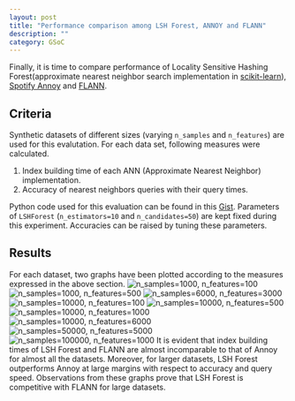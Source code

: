 ```yaml
---
layout: post
title: "Performance comparison among LSH Forest, ANNOY and FLANN"
description: ""
category: GSoC
---
```

Finally, it is time to compare performance of Locality Sensitive Hashing Forest(approximate nearest neighbor search implementation in [scikit-learn](http://scikit-learn.org/stable/)), [Spotify Annoy](https://github.com/spotify/annoy) and [FLANN](http://www.cs.ubc.ca/research/flann/). 

## Criteria

Synthetic datasets of different sizes (varying `n_samples` and `n_features`) are used for this evalutation. For each data set, following measures were calculated.

1. Index building time of each ANN (Approximate Nearest Neighbor) implementation.
2. Accuracy of nearest neighbors queries with their query times.

Python code used for this evaluation can be found in this [Gist](https://gist.github.com/maheshakya/b7bcf915c9d5bab89d8d). Parameters of 
`LSHForest` (`n_estimators=10` and `n_candidates=50`) are kept fixed during this experiment. Accuracies can be raised by tuning these 
parameters.

## Results

For each dataset, two graphs have been plotted according to the measures expressed in the above section.
![n_samples=1000, n_features=100](https://docs.google.com/drawings/d/1PqPDygNOpIIicm4YEdN5FwLgECzPSa2toAsGsczIUP0/pub?w=960&h=720)
![n_samples=1000, n_features=500](https://docs.google.com/drawings/d/1v7mtz_xC_9njA-d3rzUYYfbJrzKr0kX5-sBfVOj-yCs/pub?w=960&h=720)
![n_samples=6000, n_features=3000](https://docs.google.com/drawings/d/1gl65_N8mKJPGFardWwUt-8WXtqYbIeJM2jbAuk5qKJg/pub?w=960&h=720)
![n_samples=10000, n_features=100](https://docs.google.com/drawings/d/1GIIjyHOG03WxNOEHhF4p19uP_9JZ9ctyYRRJp2HvCp4/pub?w=960&h=720)
![n_samples=10000, n_features=500](https://docs.google.com/drawings/d/1DFA6i-s661Liplq_lysUyz0KvIH4CnByA5jsEuCw7ig/pub?w=960&h=720)
![n_samples=10000, n_features=1000](https://docs.google.com/drawings/d/14ta-LAR9KdPRaTDDJgKWYHpPsVhqvxCs9rjwHStbRz0/pub?w=960&h=720)
![n_samples=10000, n_features=6000](https://docs.google.com/drawings/d/1KoQ3wXMb-rm4ZGW8d2mMGCcsvxGPU1lgSJTCA0IbRec/pub?w=960&h=720)
![n_samples=50000, n_features=5000](https://docs.google.com/drawings/d/1RIr-jf818iQIIaOOi5C_sX87ynAR6cBVI1FF25Wbq9o/pub?w=960&h=720)
![n_samples=100000, n_features=1000](https://docs.google.com/drawings/d/1onzy44K6Yk4CcX4msTGLJK61UFNOqkkEzZLH3yZrKtY/pub?w=960&h=720)
It is evident that index building times of LSH Forest and FLANN are almost incomparable to that of Annoy for almost all the datasets. Moreover, for larger datasets, LSH Forest outperforms Annoy at large margins with respect to accuracy and query speed. Observations from these graphs prove that LSH Forest is competitive with FLANN for large datasets.